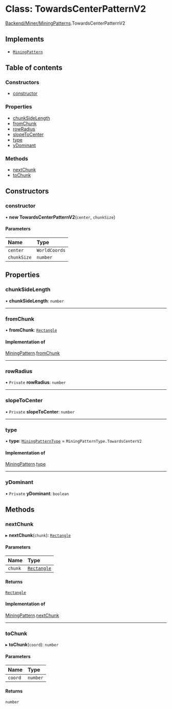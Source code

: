 # Class: TowardsCenterPatternV2

[Backend/Miner/MiningPatterns](../modules/Backend_Miner_MiningPatterns.md).TowardsCenterPatternV2

## Implements

- [`MiningPattern`](../interfaces/Backend_Miner_MiningPatterns.MiningPattern.md)

## Table of contents

### Constructors

- [constructor](Backend_Miner_MiningPatterns.TowardsCenterPatternV2.md#constructor)

### Properties

- [chunkSideLength](Backend_Miner_MiningPatterns.TowardsCenterPatternV2.md#chunksidelength)
- [fromChunk](Backend_Miner_MiningPatterns.TowardsCenterPatternV2.md#fromchunk)
- [rowRadius](Backend_Miner_MiningPatterns.TowardsCenterPatternV2.md#rowradius)
- [slopeToCenter](Backend_Miner_MiningPatterns.TowardsCenterPatternV2.md#slopetocenter)
- [type](Backend_Miner_MiningPatterns.TowardsCenterPatternV2.md#type)
- [yDominant](Backend_Miner_MiningPatterns.TowardsCenterPatternV2.md#ydominant)

### Methods

- [nextChunk](Backend_Miner_MiningPatterns.TowardsCenterPatternV2.md#nextchunk)
- [toChunk](Backend_Miner_MiningPatterns.TowardsCenterPatternV2.md#tochunk)

## Constructors

### constructor

• **new TowardsCenterPatternV2**(`center`, `chunkSize`)

#### Parameters

| Name        | Type          |
| :---------- | :------------ |
| `center`    | `WorldCoords` |
| `chunkSize` | `number`      |

## Properties

### chunkSideLength

• **chunkSideLength**: `number`

---

### fromChunk

• **fromChunk**: [`Rectangle`](../interfaces/types_global_GlobalTypes.Rectangle.md)

#### Implementation of

[MiningPattern](../interfaces/Backend_Miner_MiningPatterns.MiningPattern.md).[fromChunk](../interfaces/Backend_Miner_MiningPatterns.MiningPattern.md#fromchunk)

---

### rowRadius

• `Private` **rowRadius**: `number`

---

### slopeToCenter

• `Private` **slopeToCenter**: `number`

---

### type

• **type**: [`MiningPatternType`](../enums/Backend_Miner_MiningPatterns.MiningPatternType.md) = `MiningPatternType.TowardsCenterV2`

#### Implementation of

[MiningPattern](../interfaces/Backend_Miner_MiningPatterns.MiningPattern.md).[type](../interfaces/Backend_Miner_MiningPatterns.MiningPattern.md#type)

---

### yDominant

• `Private` **yDominant**: `boolean`

## Methods

### nextChunk

▸ **nextChunk**(`chunk`): [`Rectangle`](../interfaces/types_global_GlobalTypes.Rectangle.md)

#### Parameters

| Name    | Type                                                               |
| :------ | :----------------------------------------------------------------- |
| `chunk` | [`Rectangle`](../interfaces/types_global_GlobalTypes.Rectangle.md) |

#### Returns

[`Rectangle`](../interfaces/types_global_GlobalTypes.Rectangle.md)

#### Implementation of

[MiningPattern](../interfaces/Backend_Miner_MiningPatterns.MiningPattern.md).[nextChunk](../interfaces/Backend_Miner_MiningPatterns.MiningPattern.md#nextchunk)

---

### toChunk

▸ **toChunk**(`coord`): `number`

#### Parameters

| Name    | Type     |
| :------ | :------- |
| `coord` | `number` |

#### Returns

`number`
